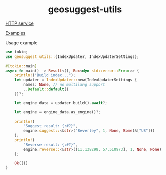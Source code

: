 <div align="center">
  <p><h1>geosuggest-utils</h1></p>
  <p><strong></strong></p>
  <p></p>
</div>

[HTTP service](https://github.com/estin/geosuggest)

[Examples](https://github.com/estin/geosuggest/tree/master/examples/src)

Usage example
```rust
use tokio;
use geosuggest_utils::{IndexUpdater, IndexUpdaterSettings};

#[tokio::main]
async fn main() -> Result<(), Box<dyn std::error::Error>> {
    println!("Build index...");
    let updater = IndexUpdater::new(IndexUpdaterSettings {
        names: None, // no multilang support
        ..Default::default()
    })?;

    let engine_data = updater.build().await?;

    let engine = engine_data.as_engine()?;

    println!(
        "Suggest result: {:#?}",
        engine.suggest::<&str>("Beverley", 1, None, Some(&["US"]))
    );
    println!(
        "Reverse result: {:#?}",
        engine.reverse::<&str>((11.138298, 57.510973), 1, None, None)
    );

    Ok(())
}
```
